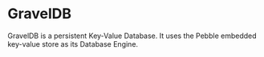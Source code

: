 # GravelDB

GravelDB is a persistent Key-Value Database. It uses the Pebble embedded
key-value store as its Database Engine.
